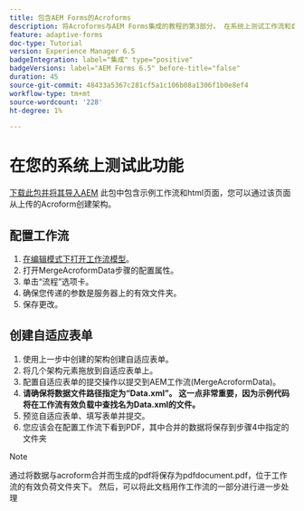 ```yaml
---
title: 包含AEM Forms的Acroforms
description: 将Acroforms与AEM Forms集成的教程的第3部分。 在系统上测试工作流和自适应表单。
feature: adaptive-forms
doc-type: Tutorial
version: Experience Manager 6.5
badgeIntegration: label="集成" type="positive"
badgeVersions: label="AEM Forms 6.5" before-title="false"
duration: 45
source-git-commit: 48433a5367c281cf5a1c106b08a1306f1b0e8ef4
workflow-type: tm+mt
source-wordcount: '228'
ht-degree: 1%

---
```



# 在您的系统上测试此功能

[下载此包并将其导入AEM](assets/acro-form-aem-form.zip)
此包中包含示例工作流和html页面，您可以通过该页面从上传的Acroform创建架构。

## 配置工作流

1. [在编辑模式下打开工作流模型](http://localhost:4502/editor.html/conf/global/settings/workflow/models/MergeAcroformData.html)。
2. 打开MergeAcroformData步骤的配置属性。
3. 单击“流程”选项卡。
4. 确保您传递的参数是服务器上的有效文件夹。
5. 保存更改。

## 创建自适应表单

1. 使用上一步中创建的架构创建自适应表单。
2. 将几个架构元素拖放到自适应表单上。
3. 配置自适应表单的提交操作以提交到AEM工作流(MergeAcroformData)。
4. **请确保将数据文件路径指定为“Data.xml”。 这一点非常重要，因为示例代码将在工作流有效负载中查找名为Data.xml的文件。**
5. 预览自适应表单、填写表单并提交。
6. 您应该会在配置工作流下看到PDF，其中合并的数据将保存到步骤4中指定的文件夹

>[!NOTE]
>
>通过将数据与acroform合并而生成的pdf将保存为pdfdocument.pdf，位于工作流的有效负荷文件夹下。 然后，可以将此文档用作工作流的一部分进行进一步处理

